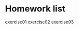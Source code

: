 # Homework list
[exercise01](https://github.com/LEIMIN123/computational_physics_N2015301020179/tree/master/Exercise01)
[exercise02](https://github.com/LEIMIN123/computational_physics_N2015301020179/blob/master/exercise02.md)
[exercise03]()
